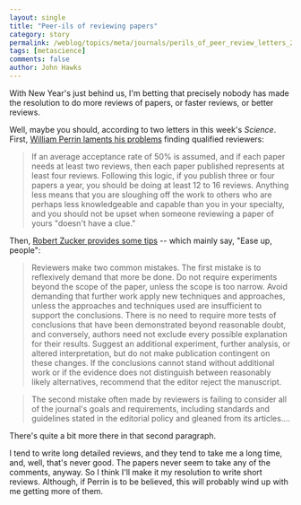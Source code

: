 ```yaml
---
layout: single 
title: "Peer-ils of reviewing papers" 
category: story
permalink: /weblog/topics/meta/journals/perils_of_peer_review_letters_2008.html
tags: [metascience] 
comments: false 
author: John Hawks 
---
```



<p>
With New Year's just behind us, I'm betting that precisely nobody has made the resolution to do more reviews of papers, or faster reviews, or better reviews. 
</p>

<p>
Well, maybe you should, according to two letters in this week's <i>Science</i>. First, <a href="http://dx.doi.org/10.1126/science.319.5859.32b">William Perrin laments his problems</a> finding qualified reviewers: 
</p>

<blockquote>If an average acceptance rate of 50% is assumed, and if each paper needs at least two reviews, then each paper published represents at least four reviews. Following this logic, if you publish three or four papers a year, you should be doing at least 12 to 16 reviews. Anything less means that you are sloughing off the work to others who are perhaps less knowledgeable and capable than you in your specialty, and you should not be upset when someone reviewing a paper of yours "doesn't have a clue."</blockquote>

<p>
Then, <a href="http://dx.doi.org/10.1126/science.319.5859.32c">Robert Zucker provides some tips</a> -- which mainly say, "Ease up, people": 
</p>

<blockquote>Reviewers make two common mistakes. The first mistake is to reflexively demand that more be done. Do not require experiments beyond the scope of the paper, unless the scope is too narrow. Avoid demanding that further work apply new techniques and approaches, unless the approaches and techniques used are insufficient to support the conclusions. There is no need to require more tests of conclusions that have been demonstrated beyond reasonable doubt, and conversely, authors need not exclude every possible explanation for their results. Suggest an additional experiment, further analysis, or altered interpretation, but do not make publication contingent on these changes. If the conclusions cannot stand without additional work or if the evidence does not distinguish between reasonably likely alternatives, recommend that the editor reject the manuscript.</blockquote>

<blockquote>The second mistake often made by reviewers is failing to consider all of the journal's goals and requirements, including standards and guidelines stated in the editorial policy and gleaned from its articles....</blockquote>

<p>
There's quite a bit more there in that second paragraph. 
</p>

<p>
I tend to write long detailed reviews, and they tend to take me a long time, and, well, that's never good. The papers never seem to take any of the comments, anyway. So I think I'll make it my resolution to write short reviews. Although, if Perrin is to be believed, this will probably wind up with me getting more of them. 
</p>

